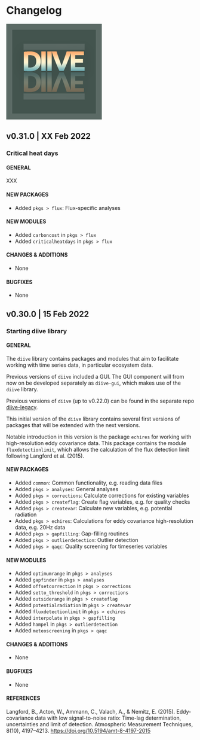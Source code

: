 # Changelog

![DIIVE](images/logo_diive1_256px.png)

## v0.31.0 | XX Feb 2022

### Critical heat days

#### **GENERAL**
XXX

#### **NEW PACKAGES**
- Added `pkgs > flux`: Flux-specific analyses

#### **NEW MODULES**
- Added `carboncost` in `pkgs > flux`
- Added `criticalheatdays` in `pkgs > flux`

#### **CHANGES & ADDITIONS**
- None

#### **BUGFIXES**
- None


## v0.30.0 | 15 Feb 2022

### Starting diive library

#### **GENERAL**
The `diive` library contains packages and modules that aim to facilitate working
with time series data, in particular ecosystem data.

Previous versions of `diive` included a GUI. The GUI component will from now on
be developed separately as `diive-gui`, which makes use of the `diive` library.

Previous versions of `diive` (up to v0.22.0) can be found in the separate repo 
[diive-legacy](https://gitlab.ethz.ch/holukas/diive-legacy).

This initial version of the `diive` library contains several first versions of 
packages that will be extended with the next versions. 

Notable introduction in this version is the package `echires` for working with
high-resolution eddy covariance data. This package contains the module `fluxdetectionlimit`,
which allows the calculation of the flux detection limit following Langford et al. (2015).

#### **NEW PACKAGES**
- Added `common`: Common functionality, e.g. reading data files
- Added `pkgs > analyses`: General analyses
- Added `pkgs > corrections`: Calculate corrections for existing variables
- Added `pkgs > createflag`: Create flag variables, e.g. for quality checks
- Added `pkgs > createvar`: Calculate new variables, e.g. potential radiation
- Added `pkgs > echires`: Calculations for eddy covariance high-resolution data, e.g. 20Hz data
- Added `pkgs > gapfilling`: Gap-filling routines
- Added `pkgs > outlierdetection`: Outlier detection
- Added `pkgs > qaqc`: Quality screening for timeseries variables

#### **NEW MODULES**
- Added `optimumrange` in `pkgs > analyses`
- Added `gapfinder` in `pkgs > analyses`
- Added `offsetcorrection` in `pkgs > corrections`
- Added `setto_threshold` in `pkgs > corrections`
- Added `outsiderange` in `pkgs > createflag`
- Added `potentialradiation` in `pkgs > createvar`
- Added `fluxdetectionlimit` in `pkgs > echires`
- Added `interpolate` in `pkgs > gapfilling`
- Added `hampel` in `pkgs > outlierdetection`
- Added `meteoscreening` in `pkgs > qaqc`

#### **CHANGES & ADDITIONS**
- None

#### **BUGFIXES**
- None

#### **REFERENCES**
Langford, B., Acton, W., Ammann, C., Valach, A., & Nemitz, E. (2015). Eddy-covariance data with low signal-to-noise ratio: Time-lag determination, uncertainties and limit of detection. Atmospheric Measurement Techniques, 8(10), 4197–4213. https://doi.org/10.5194/amt-8-4197-2015
